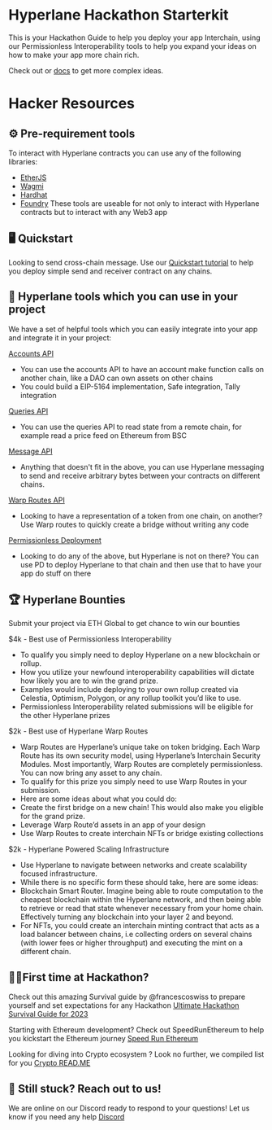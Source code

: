 # Hyperlane Hackathon Starterkit

This is your Hackathon Guide to help you deploy your app Interchain, using our Permissionless Interoperability tools to help you expand your ideas on how to make your app more chain rich. 

Check out or [docs](https://docs.hyperlane.xyz/docs/introduction/getting-started) to get more complex ideas.

# Hacker Resources

## ⚙️ Pre-requirement tools

To interact with Hyperlane contracts you can use any of the following libraries: 

- [EtherJS](https://docs.ethers.org/v5/)
- [Wagmi](https://wagmi.sh/)
- [Hardhat](https://hardhat.org/)
- [Foundry](https://getfoundry.sh/)
These tools are useable for not only to interact with Hyperlane contracts but to interact with any Web3 app

## 🖥️ Quickstart

Looking to send cross-chain message. Use our [Quickstart tutorial](https://github.com/hyperlane-xyz/hyperlane-quickstart) to help you deploy simple send and receiver contract on any chains.

## 🧰 Hyperlane tools which you can use in your project

We have a set of helpful tools which you can easily integrate into your app and integrate it in your project: 

[Accounts API](https://docs.hyperlane.xyz/docs/apis/accounts)

- You can use the accounts API to have an account make function calls on another chain, like a DAO can own assets on other chains
- You could build a EIP-5164 implementation, Safe integration, Tally integration

[Queries API](https://docs.hyperlane.xyz/docs/apis/query)

- You can use the queries API to read state from a remote chain, for example read a price feed on Ethereum from BSC

[Message API](https://docs.hyperlane.xyz/docs/apis/messaging-api)

- Anything that doesn't fit in the above, you can use Hyperlane messaging to send and receive arbitrary bytes between your contracts on different chains.

[Warp Routes API](https://docs.hyperlane.xyz/docs/apis/warp-api)

- Looking to have a representation of a token from one chain, on another? Use Warp routes to quickly create a bridge without writing any code

[Permissionless Deployment](https://docs.hyperlane.xyz/docs/deploy/deploy-hyperlane)

- Looking to do any of the above, but Hyperlane is not on there? You can use PD to deploy Hyperlane to that chain and then use that to have your app do stuff on there

## 🏆 Hyperlane Bounties

Submit your project via ETH Global to get chance to win our bounties 

$4k - Best use of Permissionless Interoperability

- To qualify you simply need to deploy Hyperlane on a new blockchain or rollup.
- How you utilize your newfound interoperability capabilities will dictate how likely you are to win the grand prize.
- Examples would include deploying to your own rollup created via Celestia, Optimism, Polygon, or any rollup toolkit you’d like to use.
- Permissionless Interoperability related submissions will be eligible for the other Hyperlane prizes

$2k - Best use of Hyperlane Warp Routes

- Warp Routes are Hyperlane’s unique take on token bridging. Each Warp Route has its own security model, using Hyperlane’s Interchain Security Modules. Most importantly, Warp Routes are completely permissionless. You can now bring any asset to any chain.
- To qualify for this prize you simply need to use Warp Routes in your submission.
- Here are some ideas about what you could do:
- Create the first bridge on a new chain! This would also make you eligible for the grand prize.
- Leverage Warp Route’d assets in an app of your design
- Use Warp Routes to create interchain NFTs or bridge existing collections

$2k - Hyperlane Powered Scaling Infrastructure

- Use Hyperlane to navigate between networks and create scalability focused infrastructure.
- While there is no specific form these should take, here are some ideas:
- Blockchain Smart Router. Imagine being able to route computation to the cheapest blockchain within the Hyperlane network, and then being able to retrieve or read that state whenever necessary from your home chain. Effectively turning any blockchain into your layer 2 and beyond.
- For NFTs, you could create an interchain minting contract that acts as a load balancer between chains, i.e collecting orders on several chains (with lower fees or higher throughput) and executing the mint on a different chain.

## 🧑‍💻First time at Hackathon?

Check out this amazing Survival guide by @francescoswiss to prepare yourself and set expectations for any Hackathon
[Ultimate Hackathon Survival Guide for 2023](https://dev.to/andreolf/ultimate-ethereum-hackathon-survival-guide-for-2023-149i)

Starting with Ethereum development? Check out SpeedRunEthereum to help you kickstart the Ethereum journey [Speed Run Ethereum](https://speedrunethereum.com/)

Looking for diving into Crypto ecosystem ? Look no further, we compiled list for you [Crypto READ.ME](https://github.com/anettrolikova/Crypto/blob/master/README.md)

## 💬 Still stuck? Reach out to us!

We are online on our Discord ready to respond to your questions! Let us know if you need any help [Discord](https://discord.com/invite/hyperlane)
